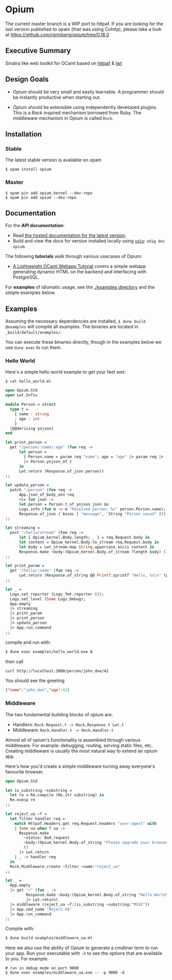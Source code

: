 Opium
=====

The current master branch is a WIP port to httpaf. If you are looking for the last version published to opam (that was using Cohttp), please take a look at https://github.com/rgrinberg/opium/tree/0.18.0

## Executive Summary

Sinatra like web toolkit for OCaml based on [httpaf](https://github.com/inhabitedtype/httpaf/) & [lwt](https://github.com/ocsigen/lwt)

## Design Goals

* Opium should be very small and easily learnable. A programmer should
be instantly productive when starting out.

* Opium should be extensible using independently developed plugins. This is a
_Rack_ inspired mechanism borrowed from Ruby. The middleware mechanism in
Opium is called `Rock`.

## Installation

### Stable

The latest stable version is available on opam

```
$ opam install opium
```

### Master

```
$ opam pin add opium_kernel --dev-repo
$ opam pin add opium --dev-repo
```

## Documentation

For the **API documentation**:

- Read [the hosted documentation for the latest version][hosted-docs].
- Build and view the docs for version installed locally using [`odig`][odig]:
  `odig doc opium`.

The following **tutorials** walk through various usecases of Opium:

- [A Lightweight OCaml Webapp Tutorial](https://shonfeder.gitlab.io/ocaml_webapp/) 
  covers a simple webapp generating dynamic HTML on the backend and 
  interfacing with PostgreSQL.

For **examples** of idiomatic usage, see the [./examples directory](./examples)
and the simple examples below.

[hosted-docs]: https://rgrinberg.github.io/opium/
[odig]: https://github.com/b0-system/odig

## Examples

Assuming the necessary dependencies are installed, `$ dune build @examples` will
compile all examples. The binaries are located in `_build/default/examples/`.

You can execute these binaries directly, though in the examples below we use
`dune exec` to run them.

### Hello World

Here's a simple hello world example to get your feet wet:

`$ cat hello_world.ml`

``` ocaml
open Opium.Std
open Lwt.Infix

module Person = struct
  type t =
    { name : string
    ; age : int
    }
  [@@deriving yojson]
end

let print_person =
  get "/person/:name/:age" (fun req ->
      let person =
        { Person.name = param req "name"; age = "age" |> param req |> int_of_string }
        |> Person.yojson_of_t
      in
      Lwt.return (Response.of_json person))
;;

let update_person =
  patch "/person" (fun req ->
      App.json_of_body_exn req
      >|= fun json ->
      let person = Person.t_of_yojson json in
      Logs.info (fun m -> m "Received person: %s" person.Person.name);
      Response.of_json (`Assoc [ "message", `String "Person saved" ]))
;;

let streaming =
  post "/hello/stream" (fun req ->
      let { Opium_kernel.Body.length; _ } = req.Request.body in
      let content = Opium_kernel.Body.to_stream req.Request.body in
      let body = Lwt_stream.map String.uppercase_ascii content in
      Response.make ~body:(Opium_kernel.Body.of_stream ?length body) () |> Lwt.return)
;;

let print_param =
  get "/hello/:name" (fun req ->
      Lwt.return (Response.of_string @@ Printf.sprintf "Hello, %s\n" (param req "name")))
;;

let _ =
  Logs.set_reporter (Logs_fmt.reporter ());
  Logs.set_level (Some Logs.Debug);
  App.empty
  |> streaming
  |> print_param
  |> print_person
  |> update_person
  |> App.run_command
;;
```

compile and run with:

```sh
$ dune exec examples/hello_world.exe &
```

then call

```sh
curl http://localhost:3000/person/john_doe/42 
```

You should see the greeting

```json
{"name":"john_doe","age":42}
```

### Middleware

The two fundamental building blocks of opium are:

* Handlers: `Rock.Request.t -> Rock.Response.t Lwt.t`
* Middleware: `Rock.Handler.t -> Rock.Handler.t`

Almost all of opium's functionality is assembled through various
middleware. For example: debugging, routing, serving static files,
etc. Creating middleware is usually the most natural way to extend an
opium app.

Here's how you'd create a simple middleware turning away everyone's
favourite browser.

``` ocaml
open Opium.Std

let is_substring ~substring =
  let re = Re.compile (Re.str substring) in
  Re.execp re
;;

let reject_ua ~f =
  let filter handler req =
    match Httpaf.Headers.get req.Request.headers "user-agent" with
    | Some ua when f ua ->
      Response.make
        ~status:`Bad_request
        ~body:(Opium_kernel.Body.of_string "Please upgrade your browser\n")
        ()
      |> Lwt.return
    | _ -> handler req
  in
  Rock.Middleware.create ~filter ~name:"reject_ua"
;;

let _ =
  App.empty
  |> get "/" (fun _ ->
         Response.make ~body:(Opium_kernel.Body.of_string "Hello World\n") ()
         |> Lwt.return)
  |> middleware (reject_ua ~f:(is_substring ~substring:"MSIE"))
  |> App.cmd_name "Reject UA"
  |> App.run_command
;;
```

Compile with:

```sh
$ dune build examples/middleware_ua.ml
```

Here we also use the ability of Opium to generate a cmdliner term to run your
app. Run your executable with `-h` to see the options that are available to you.
For example:

```
# run in debug mode on port 9000
$ dune exec examples/middleware_ua.exe -- -p 9000 -d
```
